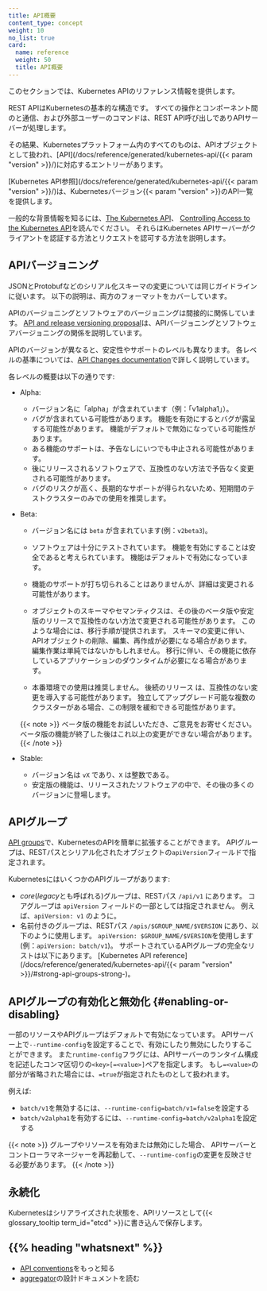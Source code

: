 ```yaml
---
title: API概要
content_type: concept
weight: 10
no_list: true
card:
  name: reference
  weight: 50
  title: API概要
---
```


<!-- overview -->

このセクションでは、Kubernetes APIのリファレンス情報を提供します。

REST APIはKubernetesの基本的な構造です。
すべての操作とコンポーネント間のと通信、および外部ユーザーのコマンドは、REST API呼び出しでありAPIサーバーが処理します。


その結果、Kubernetesプラットフォーム内のすべてのものは、APIオブジェクトとして扱われ、[API](/docs/reference/generated/kubernetes-api/{{< param "version" >}}/)に対応するエントリーがあります。

[Kubernetes API参照](/docs/reference/generated/kubernetes-api/{{< param "version" >}}/)は、Kubernetesバージョン{{< param "version" >}}のAPI一覧を提供します。

一般的な背景情報を知るには、[The Kubernetes API](/docs/concepts/overview/kubernetes-api/)、
[Controlling Access to the Kubernetes API](/docs/concepts/security/controlling-access/)を読んでください。
それらはKubernetes APIサーバーがクライアントを認証する方法とリクエストを認可する方法を説明します。

## APIバージョニング

JSONとProtobufなどのシリアル化スキーマの変更については同じガイドラインに従います。
以下の説明は、両方のフォーマットをカバーしています。

APIのバージョニングとソフトウェアのバージョニングは間接的に関係しています。
[API and release versioning proposal](https://git.k8s.io/community/contributors/design-proposals/release/versioning.md)は、APIバージョニングとソフトウェアバージョニングの関係を説明しています。

APIのバージョンが異なると、安定性やサポートのレベルも異なります。
各レベルの基準については、[API Changes documentation](https://git.k8s.io/community/contributors/devel/sig-architecture/api_changes.md#alpha-beta-and-stable-versions)で詳しく説明しています。

各レベルの概要は以下の通りです:

- Alpha:
  - バージョン名に「alpha」が含まれています（例：「v1alpha1」）。
  - バグが含まれている可能性があります。
    機能を有効にするとバグが露呈する可能性があります。
    機能がデフォルトで無効になっている可能性があります。
  - ある機能のサポートは、予告なしにいつでも中止される可能性があります。
  - 後にリリースされるソフトウェアで、互換性のない方法で予告なく変更される可能性があります。
  - バグのリスクが高く、長期的なサポートが得られないため、短期間のテストクラスターのみでの使用を推奨します。

- Beta:
  - バージョン名には `beta` が含まれています(例：`v2beta3`)。
  - ソフトウェアは十分にテストされています。
    機能を有効にすることは安全であると考えられています。
    機能はデフォルトで有効になっています。
  - 機能のサポートが打ち切られることはありませんが、詳細は変更される可能性があります。

  - オブジェクトのスキーマやセマンティクスは、その後のベータ版や安定版のリリースで互換性のない方法で変更される可能性があります。
    このような場合には、移行手順が提供されます。
    スキーマの変更に伴い、APIオブジェクトの削除、編集、再作成が必要になる場合があります。
    編集作業は単純ではないかもしれません。
    移行に伴い、その機能に依存しているアプリケーションのダウンタイムが必要になる場合があります。

  - 本番環境での使用は推奨しません。
    後続のリリース は、互換性のない変更を導入する可能性があります。
    独立してアップグレード可能な複数のクラスターがある場合、この制限を緩和できる可能性があります。

  {{< note >}}
ベータ版の機能をお試しいただき、ご意見をお寄せください。
ベータ版の機能が終了した後はこれ以上の変更ができない場合があります。
  {{< /note >}}

- Stable:
  - バージョン名は `vX` であり、`X` は整数である。
  - 安定版の機能は、リリースされたソフトウェアの中で、その後の多くのバージョンに登場します。

## APIグループ

[API groups](https://git.k8s.io/community/contributors/design-proposals/api-machinery/api-group.md)で、KubernetesのAPIを簡単に拡張することができます。
APIグループは、RESTパスとシリアル化されたオブジェクトの`apiVersion`フィールドで指定されます。

KubernetesにはいくつかのAPIグループがあります:

* *core*(*legacy*とも呼ばれる)グループは、RESTパス `/api/v1` にあります。
   コアグループは `apiVersion` フィールドの一部としては指定されません。
   例えば、`apiVersion: v1` のように。
* 名前付きのグループは、RESTパス `/apis/$GROUP_NAME/$VERSION` にあり、以下のように使用します。
   `apiVersion: $GROUP_NAME/$VERSION`を使用します(例：`apiVersion: batch/v1`)。
   サポートされているAPIグループの完全なリストは以下にあります。
   [Kubernetes API reference](/docs/reference/generated/kubernetes-api/{{< param "version" >}}/#strong-api-groups-strong-)。

## APIグループの有効化と無効化   {#enabling-or-disabling}

一部のリソースやAPIグループはデフォルトで有効になっています。
APIサーバー上で`--runtime-config`を設定することで、有効にしたり無効にしたりすることができます。
また`runtime-config`フラグには、APIサーバーのランタイム構成を記述したコンマ区切りの`<key>[=<value>]`ペアを指定します。
もし`=<value>`の部分が省略された場合には、`=true`が指定されたものとして扱われます。

例えば:

 - `batch/v1`を無効するには、`--runtime-config=batch/v1=false`を設定する
 - `batch/v2alpha1`を有効するには、`--runtime-config=batch/v2alpha1`を設定する

{{< note >}}
グループやリソースを有効または無効にした場合、
APIサーバーとコントローラマネージャーを再起動して、`--runtime-config`の変更を反映させる必要があります。
{{< /note >}}

## 永続化

Kubernetesはシリアライズされた状態を、APIリソースとして{{< glossary_tooltip term_id="etcd" >}}に書き込んで保存します。

## {{% heading "whatsnext" %}}

- [API conventions](https://git.k8s.io/community/contributors/devel/sig-architecture/api-conventions.md#api-conventions)をもっと知る
- [aggregator](https://github.com/kubernetes/community/blob/master/contributors/design-proposals/api-machinery/aggregated-api-servers.md)の設計ドキュメントを読む
